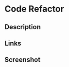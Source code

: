 # Code Refactor

## Description

## Links

## Screenshot

<!-- i need to lookup how to embed a screenshot in my readme. -->
